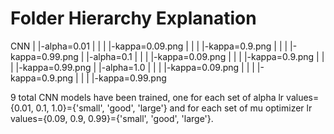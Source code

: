 # Folder Hierarchy Explanation

CNN
|
|-alpha=0.01
|      |
|      |-kappa=0.09.png
|      |
|      |-kappa=0.9.png
|      |
|      |-kappa=0.99.png
|
|-alpha=0.1
|      |
|      |-kappa=0.09.png
|      |
|      |-kappa=0.9.png
|      |
|      |-kappa=0.99.png
|
|-alpha=1.0
|      |
|      |-kappa=0.09.png
|      |
|      |-kappa=0.9.png
|      |
|      |-kappa=0.99.png

9 total CNN models have been trained, one for each set of alpha lr values={0.01, 0.1, 1.0}={'small', 'good', 'large'} and for each set of mu optimizer lr values={0.09, 0.9, 0.99}={'small', 'good', 'large'}.
